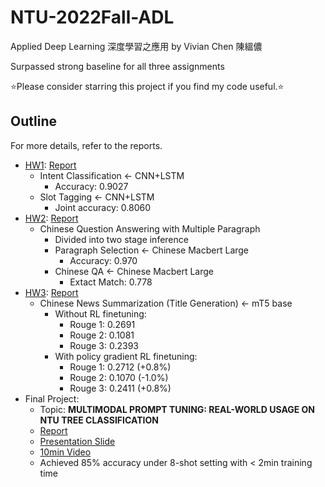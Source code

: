 # NTU-2022Fall-ADL

Applied Deep Learning 深度學習之應用 by Vivian Chen 陳縕儂

Surpassed strong baseline for all three assignments

⭐Please consider starring this project if you find my code useful.⭐

## Outline

For more details, refer to the reports.

- [HW1](./Applied%20Deep%20Learning%20Homework%201%20-%20Fall%20111.pdf): [Report](./hw1/report.pdf)
  - Intent Classification ← CNN+LSTM
    - Accuracy: 0.9027
  - Slot Tagging ← CNN+LSTM
    - Joint accuracy: 0.8060
- [HW2](Applied%20Deep%20Learning%20Homework%202%20-%20Fall%20111.pdf): [Report](./hw2/report.pdf)
  - Chinese Question Answering with Multiple Paragraph
    - Divided into two stage inference
    - Paragraph Selection ← Chinese Macbert Large
      - Accuracy: 0.970
    - Chinese QA ← Chinese Macbert Large
      - Extact Match: 0.778
- [HW3](Applied%20Deep%20Learning%20Homework%203%20-%20Fall%20111.pdf): [Report](./hw3/report.pdf)
  - Chinese News Summarization (Title Generation) ← mT5 base
    - Without RL finetuning:
      - Rouge 1: 0.2691
      - Rouge 2: 0.1081
      - Rouge 3: 0.2393
    - With policy gradient RL finetuning:
      - Rouge 1: 0.2712 (+0.8%)
      - Rouge 2: 0.1070 (-1.0%)
      - Rouge 3: 0.2411 (+0.8%)
- Final Project:
  - Topic: **MULTIMODAL PROMPT TUNING: REAL-WORLD USAGE ON NTU TREE CLASSIFICATION**
  - [Report](./Final%20Project/report.pdf)
  - [Presentation Slide](./Final%20Project/Slide.pdf)
  - [10min Video](https://youtu.be/KgL-N_3OjYY)
  - Achieved 85% accuracy under 8-shot setting with < 2min training time
